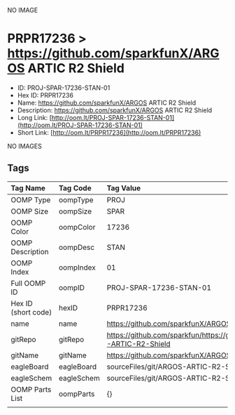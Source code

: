


  
NO IMAGE  
# PRPR17236 > https://github.com/sparkfunX/ARGOS ARTIC R2 Shield

- ID: PROJ-SPAR-17236-STAN-01
- Hex ID: PRPR17236
- Name: https://github.com/sparkfunX/ARGOS ARTIC R2 Shield
- Description: https://github.com/sparkfunX/ARGOS ARTIC R2 Shield
- Long Link: [http://oom.lt/PROJ-SPAR-17236-STAN-01](http://oom.lt/PROJ-SPAR-17236-STAN-01)
- Short Link: [http://oom.lt/PRPR17236](http://oom.lt/PRPR17236)
  
NO IMAGES  
## Tags
  

|Tag Name|Tag Code|Tag Value|
| :--- | :--- | :--- |
|OOMP Type|oompType|PROJ|
|OOMP Size|oompSize|SPAR|
|OOMP Color|oompColor|17236|
|OOMP Description|oompDesc|STAN|
|OOMP Index|oompIndex|01|
|Full OOMP ID|oompID|PROJ-SPAR-17236-STAN-01|
|Hex ID (short code)|hexID|PRPR17236|
|name|name|https://github.com/sparkfunX/ARGOS ARTIC R2 Shield|
|gitRepo|gitRepo|https://github.com/sparkfun/https://github.com/sparkfunX/ARGOS-ARTIC-R2-Shield|
|gitName|gitName|https://github.com/sparkfunX/ARGOS-ARTIC-R2-Shield|
|eagleBoard|eagleBoard|sourceFiles/git/ARGOS-ARTIC-R2-Shield/Hardware/ARTIC_R2.brd|
|eagleSchem|eagleSchem|sourceFiles/git/ARGOS-ARTIC-R2-Shield/Hardware/ARTIC_R2.sch|
|OOMP Parts List|oompParts|{}|
||||
